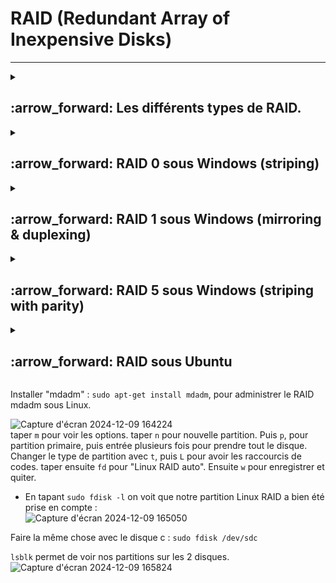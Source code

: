 # RAID (Redundant Array of Inexpensive Disks)  
---
<details>
<summary>
<h2>
:arrow_forward: Les différents types de RAID.  
</h2>
</summary>
  
### RAID 0  
la configuration RAID 0 permet d'améliorer la performance du système en répartissant 50% des données sur un disque et 50% sur l'autre.
Les deux disques travaillant simultanément, on dispose ainsi de performances deux fois plus élevée.
Soit une donnée A et une donnée B :  

• Volumétrie utile = Volumétrie totale
Les données n'étant pas dupliquées, il n'y aura pas de perte de volume stokage.

• Sécurité des données : FAIBLE
Il est fortement déconseillé d'utiliser cette configuration pour des serveurs assurant les services critiques de votre entreprise. Les données n'étant à aucuns moments dupliquées seront perdues si un des deux disques venait à être défectueux.

• Fonctionne uniquement sur deux disques
Il permet :  
* Un gain de performance.  
* D'avoir autant d'espace de stockage que la somme des disques utilisés.  
  ![image](https://github.com/user-attachments/assets/69869bd7-caa3-450e-97c4-35c5b465ac99)
---
  
### RAID 1  
La configuration RAID 1 permet de sécuriser un système en disposant de deux disques avec exactement les mêmes données. Dans cette configuration on ne recherche pas la performance mais plutôt la sécurité.  
Soit une donnée A et une donnée B :  

• Volumétrie utile = Volumétrie totale / 2  
Le disque 1 contenant exactement les mêmes données que le disque 2, la volumétrie utile sera divisée par 2.  

• Sécurité des données : BONNE  
Si un disque venait à être défaillant, cela ne poserait pas de problèmes car le second prendrait directement le relais.  
Il permet :  
* De la tolérence de panne  
![image](https://github.com/user-attachments/assets/931f7667-c8e2-4ba7-8199-83a3b8f798ed)
---

### RAID 5  
La configuration RAID 5, par un système de parité, répartit une petite partie des données sur chaque disque.  
Dans cette configuration, ce n'est pas la performance qu'on recherche mais plutôt la sécurité tout en économisant le volume de stockage.  
Soit une donnée A, une donnée B et une donnée C :  

• Volumétrie utile = Nombre de disques - 1 X capacité d'un disque  
Pour 3 disques de 200 Go, on aurait ainsi 3 -1 X 200 = 400 Go de volumétrie utile.  

• Sécurité des données : CORRECTE  
Dans cette configuration, on ne peut se permettre de perdre qu'un seul disque.  

• Nombre de disques nécessaires : Au moins 3  
Il permet :  
* Un gain de performance.  
* De la tolérence de panne.  
![image](https://github.com/user-attachments/assets/162267dc-34cc-4e5a-a5d8-91db82503808)

---
### RAID 10  
La configuration RAID 10 répartit dans une première grappe les données en RAID 0, et dans une seconde grappe temps en RAID 1.  
Celle-ci permet ainsi de disposer du niveau de sécurité de la configuration RAID 1 avec les performances qu'offre la configuration RAID 0.  
Soit une donnée A et une donnée B :  

• Volumétrie utile = Volumétrie totale / 2  

• Sécurité des données : BONNE  
Cette configuration offre un très bon niveau de sécurité car pour qu'une défaillance globale apparaisse, il faudrait que tous les éléments d'une grappe présentent un défaut en même temps.  

• Nombre de disques nécessaires : Au moins 4  

![image](https://github.com/user-attachments/assets/c092cd22-8991-40f8-847a-33d13623f48b)
---
</details>



<details>
<summary><h2> :arrow_forward: RAID 0 sous Windows (striping)  
</h2>
</summary>
Dans `Disk Management`  
`New striped volume` sur un des disques choisis pour le RAID 0  
---  
 
![Capture d'écran 2024-12-09 143633](https://github.com/user-attachments/assets/1985024c-ff5e-44f9-b7c5-aa45f2813301)  
---

Choisir le 2ème disque de réplication  
![Capture d'écran 2024-12-09 143654](https://github.com/user-attachments/assets/abea8da8-90e3-4e69-98a2-ce7a66d82c1e)  
---

Attribuer une lettre de lecteur pour le RAID 0  
![Capture d'écran 2024-12-09 143712](https://github.com/user-attachments/assets/54cab969-c19d-457a-9db6-6b9cc29977d6)  
---

Nommer le RAID 0  
![Capture d'écran 2024-12-09 143734](https://github.com/user-attachments/assets/09d7342e-ac6d-4328-8853-bd7b7bd7ee1f)  
---

Notre RAID 0 est prêt :  
![Capture d'écran 2024-12-09 143858](https://github.com/user-attachments/assets/b85d5579-b155-4993-a378-9fe9108cc9cb)  
---
</details>

<details>
<summary><h2> :arrow_forward: RAID 1 sous Windows (mirroring & duplexing)  
</h2>
</summary>
Dans `Disk Management`  
:hash: ``Choix de New mirrored volume" sur un des disques``  
  
---
  
![Capture d'écran 2024-12-09 151653](https://github.com/user-attachments/assets/3cc289f7-b705-4699-9bdb-644e7be502f1)  
---
:hash: ``Ajout du 2ème disque``  
![Capture d'écran 2024-12-09 151721](https://github.com/user-attachments/assets/b98307a0-20ab-4939-bd21-cd32e2d4ecf7)  
---
:hash: Attribution de la lettre de lecteur  
![Capture d'écran 2024-12-09 151727](https://github.com/user-attachments/assets/22953e0e-8dd1-4325-b74b-cf5568c3771f)  
---
:hash: Nom du RAID 1  
![Capture d'écran 2024-12-09 151741](https://github.com/user-attachments/assets/91fc3a76-9be6-4fef-804b-1762aedd596b)  
---

![Capture d'écran 2024-12-09 151746](https://github.com/user-attachments/assets/264e4a2f-f40f-444b-bb74-7b3c94e8e0dc)  
---
Notre RAID 1 est prêt  
![Capture d'écran 2024-12-09 151830](https://github.com/user-attachments/assets/58653693-47b0-4d95-9e0f-2241fcbe3632)  
---
</details>

  


<details>
<summary><h2> :arrow_forward: RAID 5 sous Windows (striping with parity)  
  </h2>
</summary>

:hash: ``Choix du RAID 5 sur un des disques``  
---
![Capture d'écran 2024-12-09 144702](https://github.com/user-attachments/assets/00b56046-4dad-4bb7-b988-491bce3ba27c)  

:hash: ``Ajout des 2 autres disques``  
---
![Capture d'écran 2024-12-09 144833](https://github.com/user-attachments/assets/5e6437fc-d424-438a-87e2-1dd5f5f558ec)  

:hash: Attribution de la lettre de lecteur  
---
![Capture d'écran 2024-12-09 144849](https://github.com/user-attachments/assets/a3f21d86-ff0b-4bb6-9867-bf96869434ce)  

:hash: Nom du RAID 5  
---
![Capture d'écran 2024-12-09 144908](https://github.com/user-attachments/assets/5f6c0204-d324-419a-862d-6561fc6a03b3)  

:hash: Le RAID 5 est créé. Pour 3Go on a 2Go  
---
![Capture d'écran 2024-12-09 144925](https://github.com/user-attachments/assets/74b41509-f58a-4c8a-92b1-4a77163a7b6c)  

:hash: Notre RAID 5 est prêt  
---
![Capture d'écran 2024-12-09 145242](https://github.com/user-attachments/assets/a565fce9-79b6-4bd7-906b-be291467d083)  
</details>



<details>
  <summary>
    <h2> :arrow_forward: RAID sous Ubuntu
  </summary>
</details>

Installer "mdadm" :
`sudo apt-get install mdadm`, pour administrer le RAID mdadm sous Linux.  


![Capture d'écran 2024-12-09 164224](https://github.com/user-attachments/assets/e0dc5aa1-9b7e-424b-9170-5d30c98de9c3)  
taper `m` pour voir les options. taper `n` pour nouvelle partition. Puis `p`, pour partition primaire, puis entrée plusieurs fois pour prendre tout le disque. Changer le type de partition avec `t`, puis `L` pour avoir les raccourcis de codes. taper ensuite `fd` pour "Linux RAID auto". Ensuite `w` pour enregistrer et quiter.  

* En tapant `sudo fdisk -l` on voit que notre partition Linux RAID a bien été prise en compte :  
![Capture d'écran 2024-12-09 165050](https://github.com/user-attachments/assets/6ea60427-25ca-40b0-ab66-9fc97527c174)  

Faire la même chose avec le disque c : `sudo fdisk /dev/sdc`  


`lsblk` permet de voir nos partitions sur les 2 disques.  
![Capture d'écran 2024-12-09 165824](https://github.com/user-attachments/assets/2d3036f8-45b5-44c9-a5e9-6ceb57dc2ebc)  

